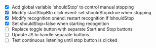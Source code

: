 - [x] Add global variable 'shouldStop' to control manual stopping
- [x] Modify startStopBtn click event: set shouldStop=true when stopping
- [x] Modify recognition.onend: restart recognition if !shouldStop
- [x] Set shouldStop=false when starting recognition
- [ ] Replace toggle button with separate Start and Stop buttons
- [ ] Update JS to handle separate buttons
- [ ] Test continuous listening until stop button is clicked
